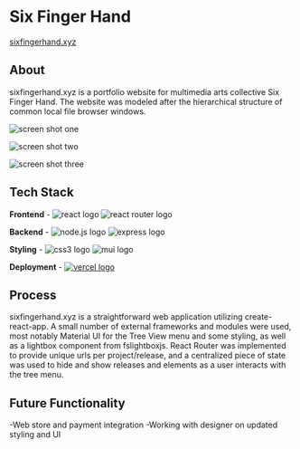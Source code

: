 # Six Finger Hand

[sixfingerhand.xyz](http://www.sixfingerhand.xyz/)

## About

sixfingerhand.xyz is a portfolio website for multimedia arts collective Six Finger Hand. The website was modeled after the hierarchical structure of common local file browser windows.

![screen shot one](../assets/screen_shot_one.png?raw=true)

![screen shot two](../assets/screen_shot_two.png?raw=true)

![screen shot three](../assets/screen_shot_three.png?raw=true)

## Tech Stack

**Frontend** - ![react logo](https://img.shields.io/badge/React-20232A?style=for-the-badge&logo=react&logoColor=61DAFB) ![react router logo](https://img.shields.io/badge/React_Router-CA4245?style=for-the-badge&logo=react-router&logoColor=white)

**Backend** - ![node.js logo](https://img.shields.io/badge/Node%20js-339933?style=for-the-badge&logo=nodedotjs&logoColor=white) ![express logo](https://img.shields.io/badge/Express%20js-000000?style=for-the-badge&logo=express&logoColor=white)

**Styling** - ![css3 logo](https://img.shields.io/badge/CSS3-1572B6?style=for-the-badge&logo=css3&logoColor=white)
![mui logo](https://img.shields.io/badge/Material%20UI-007FFF?style=for-the-badge&logo=mui&logoColor=white)

**Deployment** - [![vercel logo](https://img.shields.io/badge/Vercel-000000?style=for-the-badge&logo=vercel&logoColor=white)
](https://vercel.com/greenaustin2/sfh-mern)

## Process

sixfingerhand.xyz is a straightforward web application utilizing create-react-app. A small number of external frameworks and modules were used, most notably Material UI for the Tree View menu and some styling, as well as a lightbox component from fslightboxjs. React Router was implemented to provide unique urls per project/release, and a centralized piece of state was used to hide and show releases and elements as a user interacts with the tree menu.

## Future Functionality

-Web store and payment integration
-Working with designer on updated styling and UI
